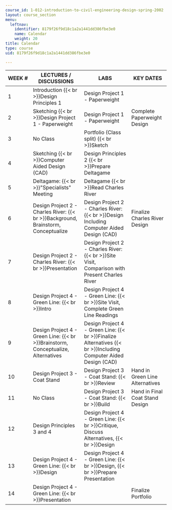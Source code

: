```yaml
---
course_id: 1-012-introduction-to-civil-engineering-design-spring-2002
layout: course_section
menu:
  leftnav:
    identifier: 8179f26f9d18c1a2a1441dd386fbe3e0
    name: Calendar
    weight: 20
title: Calendar
type: course
uid: 8179f26f9d18c1a2a1441dd386fbe3e0

---
```


| WEEK # | LECTURES / DISCUSSIONS | LABS | KEY DATES |
| --- | --- | --- | --- |
| 1 | Introduction  {{< br >}}Design Principles 1 | Design Project 1 - Paperweight |  |
| 2 | Sketching  {{< br >}}Design Project 1 - Paperweight | Design Project 1 - Paperweight | Complete Paperweight Design |
| 3 | No Class | Portfolio (Class split)  {{< br >}}Sketch |  |
| 4 | Sketching  {{< br >}}Computer Aided Design (CAD) | Design Principles 2  {{< br >}}Prepare Deltagame |  |
| 5 | Deltagame:  {{< br >}}"Specialists" Meeting | Deltagame  {{< br >}}Read Charles River |  |
| 6 | Design Project 2 - Charles River:  {{< br >}}Background, Brainstorm, Conceptualize | Design Project 2 - Charles River:  {{< br >}}Design Including Computer Aided Design (CAD) | Finalize Charles River Design |
| 7 | Design Project 2 - Charles River:  {{< br >}}Presentation | Design Project 2 - Charles River:  {{< br >}}Site Visit, Comparison with Present Charles River |  |
| 8 | Design Project 4 - Green Line:  {{< br >}}Intro | Design Project 4 - Green Line:  {{< br >}}Site Visit, Complete Green Line Readings |  |
| 9 | Design Project 4 - Green Line:  {{< br >}}Brainstorm, Conceptualize, Alternatives | Design Project 4 - Green Line:  {{< br >}}Finalize Alternatives  {{< br >}}Including Computer Aided Design (CAD) |  |
| 10 | Design Project 3 - Coat Stand | Design Project 3 - Coat Stand:  {{< br >}}Review | Hand in Green Line Alternatives |
| 11 | No Class | Design Project 3 - Coat Stand:  {{< br >}}Build | Hand in Final Coat Stand Design |
| 12 | Design Principles 3 and 4 | Design Project 4 - Green Line:  {{< br >}}Critique, Discuss Alternatives,  {{< br >}}Design |  |
| 13 | Design Project 4 - Green Line:  {{< br >}}Design | Design Project 4 - Green Line:  {{< br >}}Design,  {{< br >}}Prepare Presentation |  |
| 14 | Design Project 4 - Green Line:  {{< br >}}Presentation |  | Finalize Portfolio